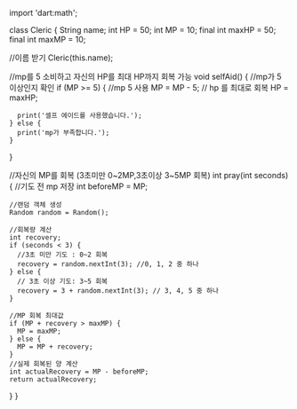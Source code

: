 import 'dart:math';

class Cleric {
String name;
int HP = 50;
int MP = 10;
final int maxHP = 50;
final int maxMP = 10;

//이름 받기
Cleric(this.name);

//mp를 5 소비하고 자신의 HP를 최대 HP까지 회복 가능
void selfAid() {
//mp가 5 이상인지 확인
if (MP >= 5) {
//mp 5 사용
MP = MP - 5;
// hp 를 최대로 회복
HP = maxHP;

      print('셀프 에이드를 사용했습니다.');
    } else {
      print('mp가 부족합니다.');
    }
}

//자신의 MP를 회복 (3초미만 0~2MP,3초이상 3~5MP 회복)
int pray(int seconds) {
//기도 전 mp 저장
int beforeMP = MP;

    //랜덤 객체 생성
    Random random = Random();

    //회복량 계산
    int recovery;
    if (seconds < 3) {
      //3초 미만 기도 : 0~2 회복
      recovery = random.nextInt(3); //0, 1, 2 중 하나
    } else {
      // 3초 이상 기도: 3~5 회복
      recovery = 3 + random.nextInt(3); // 3, 4, 5 중 하나
    }

    //MP 회복 최대값
    if (MP + recovery > maxMP) {
      MP = maxMP;
    } else {
      MP = MP + recovery;
    }
    //실제 회복된 양 계산
    int actualRecovery = MP - beforeMP;
    return actualRecovery;
}
}
